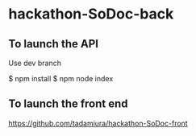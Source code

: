 # hackathon-SoDoc-back
## To launch the API

Use dev branch

$ npm install
$ npm node index

## To launch the front end
https://github.com/tadamiura/hackathon-SoDoc-front

